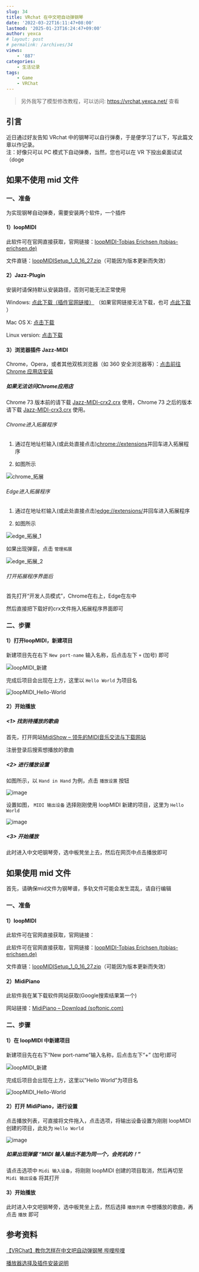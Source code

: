 ```yaml
---
slug: 34
title: VRchat 在中文吧自动弹钢琴
date: '2022-03-22T16:11:47+08:00'
lastmod: '2025-01-23T16:24:47+09:00'
author: yexca
# layout: post
# permalink: /archives/34
views:
    - '887'
categories:
    - 生活记录
tags:
    - Game
    - VRChat
---
```


> 另外我写了模型修改教程，可以访问: <https://vrchat.yexca.net/> 查看

## 引言

近日通过好友告知 VRchat 中的钢琴可以自行弹奏，于是便学习了以下，写此篇文章以作记录。  
注：好像只可以 PC 模式下自动弹奏，当然，您也可以在 VR 下投出桌面试试（doge

## 如果不使用 mid 文件

### 一、准备

为实现钢琴自动弹奏，需要安装两个软件，一个插件

#### 1）loopMIDI

此软件可在官网直接获取，官网链接：[loopMIDI-Tobias Erichsen (tobias-erichsen.de)](https://www.tobias-erichsen.de/software/loopmidi.html)

文件直链：[loopMIDISetup\_1\_0\_16\_27.zip](https://www.tobias-erichsen.de/wp-content/uploads/2020/01/loopMIDISetup_1_0_16_27.zip)（可能因为版本更新而失效）

#### 2）Jazz-Plugin

安装时请保持默认安装路径，否则可能无法正常使用

Windows: [点此下载（插件官网链接）](https://jazz-soft.net/download/Jazz-Plugin/1.5.1/Jazz-Plugin-1-5-1.msi) （如果官网链接无法下载，也可 [点此下载](https://sc.midishow.net/static/Jazz-Plugin-1-5-1.msi) ）

Mac OS X: [点击下载](https://jazz-soft.net/download/Jazz-Plugin/1.5.1/Jazz-Plugin-1-5-1.dmg)

Linux version: [点击下载](https://jazz-soft.net/download/Jazz-Plugin/1.5.1/Jazz-Plugin-1-5-2.sh)

#### 3）浏览器插件 Jazz-MIDI

Chrome，Opera，或者其他双核浏览器（如 360 安全浏览器等）：[点击前往 Chrome 应用店安装](https://chrome.google.com/webstore/detail/jazz-midi/jhdoobfdaejmldnpihidjemjcbpfmbkm)

##### 如果无法访问Chrome应用店

Chrome 73 版本前的请下载 [Jazz-MIDI-crx2.crx](https://www.midishow.com/help/attachment-download?id=4) 使用，Chrome 73 之后的版本请下载 [Jazz-MIDI-crx3.crx](https://www.midishow.com/help/attachment-download?id=5) 使用。

###### Chrome进入拓展程序

1. 通过在地址栏输入(或此处直接点击)[chrome://extensions](//extensions/)并回车进入拓展程序

2. 如图所示

![chrome_拓展](https://cdn.jsdelivr.net/gh/yexca/picx-images-hosting@master/2022/03-VRChat弹钢琴/chrome_拓展.png)

###### Edge进入拓展程序

1. 通过在地址栏输入(或此处直接点击)[edge://extensions/](//extensions/)并回车进入拓展程序

2. 如图所示

![edge_拓展_1](https://cdn.jsdelivr.net/gh/yexca/picx-images-hosting@master/2022/03-VRChat弹钢琴/edge_拓展_1.png)

如果出现弹窗，点击 `管理拓展`

![edge_拓展_2](https://cdn.jsdelivr.net/gh/yexca/picx-images-hosting@master/2022/03-VRChat弹钢琴/edge_拓展_2.png)

###### 打开拓展程序界面后

首先打开“开发人员模式”，Chrome在右上，Edge在左中

然后直接把下载好的crx文件拖入拓展程序界面即可

### 二、步骤

#### 1）打开loopMIDI，新建项目

新建项目先在右下 `New port-name` 输入名称，后点击左下 `+` (加号) 即可

![loopMIDI_新建](https://cdn.jsdelivr.net/gh/yexca/picx-images-hosting@master/2022/03-VRChat弹钢琴/loopMIDI_新建.png)

完成后项目会出现在上方，这里以 `Hello World` 为项目名

![loopMIDI_Hello-World](https://cdn.jsdelivr.net/gh/yexca/picx-images-hosting@master/2022/03-VRChat弹钢琴/loopMIDI_Hello-World.png)

#### 2）开始播放

##### <1> 找到待播放的歌曲

首先，打开网站[MidiShow – 领先的MIDI音乐交流与下载网站](https://www.midishow.com/)

注册登录后搜索想播放的歌曲

##### <2> 进行播放设置

如图所示，以 `Hand in Hand` 为例，点击 `播放设置` 按钮

![image](https://cdn.jsdelivr.net/gh/yexca/picx-images-hosting@master/2022/03-VRChat弹钢琴/image.6snx05xtm340.png)

设置如图， `MIDI 输出设备` 选择刚刚使用 loopMIDI 新建的项目，这里为 `Hello World`

![image](https://cdn.jsdelivr.net/gh/yexca/picx-images-hosting@master/2022/03-VRChat弹钢琴/image.40sel5s9j3m0.png)

##### <3> 开始播放

此时进入中文吧钢琴旁，选中板凳坐上去，然后在网页中点击播放即可

## 如果使用 mid 文件

首先，请确保mid文件为钢琴谱，多轨文件可能会发生混乱，请自行编辑

### 一、准备

#### 1）loopMIDI

此软件可在官网直接获取，官网链接：

此软件可在官网直接获取，官网链接：[loopMIDI-Tobias Erichsen (tobias-erichsen.de)](https://www.tobias-erichsen.de/software/loopmidi.html)

文件直链：[loopMIDISetup\_1\_0\_16\_27.zip](https://www.tobias-erichsen.de/wp-content/uploads/2020/01/loopMIDISetup_1_0_16_27.zip)（可能因为版本更新而失效）

#### 2）MidiPiano

此软件我在某下载软件网站获取(Google搜索结果第一个)

网站链接：[MidiPiano – Download (softonic.com)](https://midipiano.en.softonic.com/)

### 二、步骤

#### 1）在 loopMIDI 中新建项目

新建项目先在右下“New port-name”输入名称，后点击左下“+” (加号)即可

![loopMIDI_新建](https://cdn.jsdelivr.net/gh/yexca/picx-images-hosting@master/2022/03-VRChat弹钢琴/loopMIDI_新建.png)

完成后项目会出现在上方，这里以”Hello World”为项目名

![loopMIDI_Hello-World](https://cdn.jsdelivr.net/gh/yexca/picx-images-hosting@master/2022/03-VRChat弹钢琴/loopMIDI_Hello-World.png)

#### 2）打开 MidiPiano，进行设置

点击播放列表，可直接将文件拖入，点击选项，将输出设备设置为刚刚 loopMIDI 创建的项目，此处为 `Hello World`

![image](https://cdn.jsdelivr.net/gh/yexca/picx-images-hosting@master/2022/03-VRChat弹钢琴/image.6wnkq7erta80.png)

##### 如果出现弹窗 “MIDI 输入输出不能为同一个，会死机的！”

请点击选项中 `Midi 输入设备`，将刚刚 loopMIDI 创建的项目取消，然后再切至 `Midi 输出设备` 将其打开

#### 3）开始播放

此时进入中文吧钢琴旁，选中板凳坐上去，然后选择 `播放列表` 中想播放的歌曲，再点击 `播放` 即可

## 参考资料

[【VRChat】教你怎样在中文吧自动弹钢琴 哔哩哔哩](https://www.bilibili.com/video/BV1Wz4y1d7TT)

[播放器选择及插件安装说明](https://www.midishow.com/help/player.ab)
